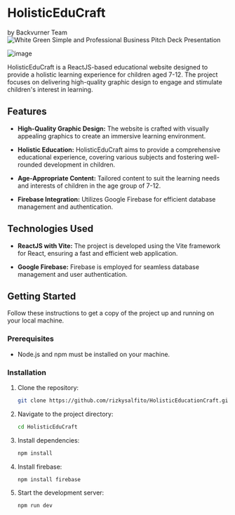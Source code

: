 # HolisticEduCraft
by Backvurner Team
![White Green Simple and Professional Business Pitch Deck Presentation](https://github.com/rizkyalfito/HolisticEducationCraft/assets/115411913/136bc6fb-5074-4819-818f-946016d809a3)

![image](https://github.com/rizkyalfito/HolisticEducationCraft/assets/115411913/e29e29dc-3250-4e48-8e0b-e1dcd2f9b454)


HolisticEduCraft is a ReactJS-based educational website designed to provide a holistic learning experience for children aged 7-12. The project focuses on delivering high-quality graphic design to engage and stimulate children's interest in learning.

## Features

- **High-Quality Graphic Design:** The website is crafted with visually appealing graphics to create an immersive learning environment.

- **Holistic Education:** HolisticEduCraft aims to provide a comprehensive educational experience, covering various subjects and fostering well-rounded development in children.

- **Age-Appropriate Content:** Tailored content to suit the learning needs and interests of children in the age group of 7-12.

- **Firebase Integration:** Utilizes Google Firebase for efficient database management and authentication.

## Technologies Used

- **ReactJS with Vite:** The project is developed using the Vite framework for React, ensuring a fast and efficient web application.

- **Google Firebase:** Firebase is employed for seamless database management and user authentication.

## Getting Started

Follow these instructions to get a copy of the project up and running on your local machine.

### Prerequisites

- Node.js and npm must be installed on your machine.

### Installation

1. Clone the repository:
   ```bash
   git clone https://github.com/rizkysalfito/HolisticEducationCraft.git
   ```
2. Navigate to the project directory:
   ```bash
   cd HolisticEduCraft
   ```
3. Install dependencies:
   ```bash
   npm install
   ```
4. Install firebase:
   ```bash
   npm install firebase
   ```
5. Start the development server:
   ```bash
   npm run dev
   ```
